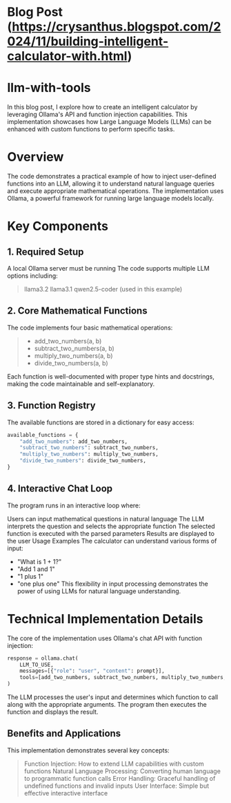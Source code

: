 # Blog Post (https://crysanthus.blogspot.com/2024/11/building-intelligent-calculator-with.html)

# llm-with-tools
In this blog post, I explore how to create an intelligent calculator by leveraging Ollama's API and function injection capabilities. This implementation showcases how Large Language Models (LLMs) can be enhanced with custom functions to perform specific tasks.

# Overview
The code demonstrates a practical example of how to inject user-defined functions into an LLM, allowing it to understand natural language queries and execute appropriate mathematical operations. The implementation uses Ollama, a powerful framework for running large language models locally.

# Key Components

## 1. Required Setup
A local Ollama server must be running
The code supports multiple LLM options including:
> llama3.2
> llama3.1
> qwen2.5-coder (used in this example)

## 2. Core Mathematical Functions
The code implements four basic mathematical operations:

> - add_two_numbers(a, b)
> - subtract_two_numbers(a, b)
> - multiply_two_numbers(a, b)
> - divide_two_numbers(a, b)

Each function is well-documented with proper type hints and docstrings, making the code maintainable and self-explanatory.

## 3. Function Registry
The available functions are stored in a dictionary for easy access:

```python
available_functions = {
    "add_two_numbers": add_two_numbers,
    "subtract_two_numbers": subtract_two_numbers,
    "multiply_two_numbers": multiply_two_numbers,
    "divide_two_numbers": divide_two_numbers,
}
```
## 4. Interactive Chat Loop
The program runs in an interactive loop where:

Users can input mathematical questions in natural language
The LLM interprets the question and selects the appropriate function
The selected function is executed with the parsed parameters
Results are displayed to the user
Usage Examples
The calculator can understand various forms of input:

* "What is 1 + 1?"
* "Add 1 and 1"
* "1 plus 1"
* "one plus one"
This flexibility in input processing demonstrates the power of using LLMs for natural language understanding.

# Technical Implementation Details
The core of the implementation uses Ollama's chat API with function injection:

```python
response = ollama.chat(
    LLM_TO_USE,
    messages=[{"role": "user", "content": prompt}],
    tools=[add_two_numbers, subtract_two_numbers, multiply_two_numbers, divide_two_numbers],
)
```

The LLM processes the user's input and determines which function to call along with the appropriate arguments. The program then executes the function and displays the result.

## Benefits and Applications
This implementation demonstrates several key concepts:

> Function Injection: How to extend LLM capabilities with custom functions
> Natural Language Processing: Converting human language to programmatic function calls
> Error Handling: Graceful handling of undefined functions and invalid inputs
> User Interface: Simple but effective interactive interface


